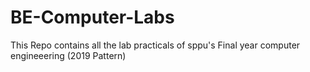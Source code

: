 # BE-Computer-Labs
This Repo contains all the lab practicals of sppu's Final year computer engineeering (2019 Pattern)
